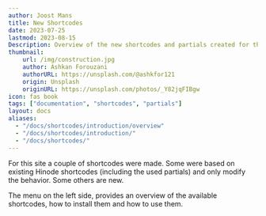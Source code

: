 ```yaml
---
author: Joost Mans
title: New Shortcodes
date: 2023-07-25
lastmod: 2023-08-15
Description: Overview of the new shortcodes and partials created for this site.
thumbnail:
    url: /img/construction.jpg
    author: Ashkan Forouzani
    authorURL: https://unsplash.com/@ashkfor121
    origin: Unsplash
    originURL: https://unsplash.com/photos/_Y82jqFIBgw
icon: fas book
tags: ["documentation", "shortcodes", "partials"]
layout: docs
aliases:
  - "/docs/shortcodes/introduction/overview"
  - "/docs/shortcodes/introduction/"
  - "/docs/shortcodes/"
---
```

<!-- cSpell:ignore joost shortcodes Ashkan Forouzani shortcodespartials Hinode lastmod -->  

For this site a couple of shortcodes were made. Some were based on existing Hinode shortcodes (including the used partials) and only modify the behavior. Some others are new.

The menu on the left side, provides an overview of the available shortcodes, how to install them and how to use them.
